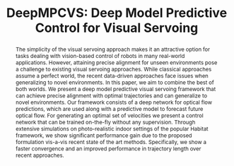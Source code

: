 ---
layout: project-page-new
title: "DeepMPCVS: Deep Model Predictive Control for Visual Servoing"
authors:
  - name: Pushkal Katara
    sup: 1
  - name: YVS Harish
    sup: 1
  - name: Harit Pandya
    sup: 3
  - name: Abhinav Gupta
    sup: 1
  - name: AadilMehdi Sanchawala
    sup: 1
  - name: Gourav Kumar
    sup: 2
  - name: K. Madhava Krishna
    sup: 1
  - name: Brojeshwar Bhowmick
    sup: 2
affiliations:
  - name: IIIT Hyderabad, India
    link: https://robotics.iiit.ac.in
    sup: 1
  - name: TCS Research and Innovation Labs, Kolkata, India
    link: #
    sup: 2
  - name: University of Lincoln, UK
    link: #
    sup: 3
permalink: /publications/2020/DeepMPCVS
abstract: "The simplicity of the visual servoing approach makes it an attractive option for tasks dealing with vision-based control of robots in many real-world applications. However, attaining precise alignment for unseen environments pose a challenge to existing visual servoing approaches. While classical approaches assume a perfect world, the recent data-driven approaches face issues when generalizing to novel environments. In this paper, we aim to combine the best of both worlds. We present a deep model predictive visual servoing framework that can achieve precise alignment with optimal trajectories and can generalize to novel environments. Our framework consists of a deep network for optical flow predictions, which are used along with a predictive model to forecast future optical flow. For generating an optimal set of velocities we present a control network that can be trained on-the-fly without any supervision. Through extensive simulations on photo-realistic indoor settings of the popular Habitat framework, we show significant performance gain due to the proposed formulation vis-a-vis recent state of the art methods. Specifically, we show a faster convergence and an improved performance in trajectory length over recent approaches."
paper: https://robotics.iiit.ac.in/publications/2020/deep-mpc-for-visual-servoing/preprint.pdf
supplement: https://robotics.iiit.ac.in/publications/2020/deep-mpc-for-visual-servoing/supplementary.pdf
video: https://robotics.iiit.ac.in/publications/2020/deep-mpc-for-visual-servoing/video.mp4
# iframe: https://www.youtube.com/embed/jhjskX4FQwA

---